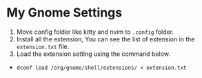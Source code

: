 # My Gnome Settings

1. Move config folder like kitty and nvim to `.config` folder.
2. Install all the extension, You can see the list of extension in the `extension.txt` file.
3. Load the extension setting using the command below.
- ``dconf load /org/gnome/shell/extensions/ < extension.txt``
